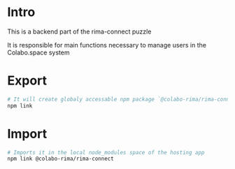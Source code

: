 # Intro

This is a backend part of the rima-connect puzzle

It is responsible for main functions necessary to manage users in the Colabo.space system

# Export

```sh
# It will create globaly accessable npm package `@colabo-rima/rima-connect`
npm link
```

# Import

```sh
# Imports it in the local node_modules space of the hosting app
npm link @colabo-rima/rima-connect
```